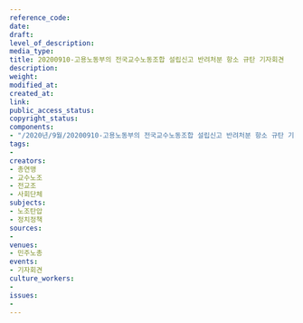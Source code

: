 ```yaml
---
reference_code: 
date: 
draft: 
level_of_description: 
media_type: 
title: 20200910-고용노동부의 전국교수노동조합 설립신고 반려처분 항소 규탄 기자회견
description: 
weight: 
modified_at: 
created_at: 
link: 
public_access_status: 
copyright_status: 
components:
- "/2020년/9월/20200910-고용노동부의 전국교수노동조합 설립신고 반려처분 항소 규탄 기자회견/_5D_0261.jpg"
tags:
- 
creators:
- 총연맹
- 교수노조
- 전교조
- 사회단체
subjects:
- 노조탄압
- 정치정책
sources:
- 
venues:
- 민주노총
events:
- 기자회견
culture_workers:
- 
issues:
- 
---
```

